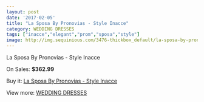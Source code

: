 ```yaml
---
layout: post
date: '2017-02-05'
title: "La Sposa By Pronovias - Style Inacce"
category: WEDDING DRESSES
tags: ["inacce","elegant","prom","sposa","style"]
image: http://img.sequinious.com/3476-thickbox_default/la-sposa-by-pronovias-style-inacce.jpg
---
```

La Sposa By Pronovias - Style Inacce

On Sales: **$362.99**
<a href="https://www.sequinious.com/wedding-dresses/1438-la-sposa-by-pronovias-style-inacce.html"><amp-img layout="responsive" width="600" height="600" src="//img.sequinious.com/3476-thickbox_default/la-sposa-by-pronovias-style-inacce.jpg" alt="La Sposa By Pronovias - Style Inacce 0" /></a>
<a href="https://www.sequinious.com/wedding-dresses/1438-la-sposa-by-pronovias-style-inacce.html"><amp-img layout="responsive" width="600" height="600" src="//img.sequinious.com/3477-thickbox_default/la-sposa-by-pronovias-style-inacce.jpg" alt="La Sposa By Pronovias - Style Inacce 1" /></a>
<a href="https://www.sequinious.com/wedding-dresses/1438-la-sposa-by-pronovias-style-inacce.html"><amp-img layout="responsive" width="600" height="600" src="//img.sequinious.com/3478-thickbox_default/la-sposa-by-pronovias-style-inacce.jpg" alt="La Sposa By Pronovias - Style Inacce 2" /></a>

Buy it: [La Sposa By Pronovias - Style Inacce](https://www.sequinious.com/wedding-dresses/1438-la-sposa-by-pronovias-style-inacce.html "La Sposa By Pronovias - Style Inacce")

View more: [WEDDING DRESSES](https://www.sequinious.com/2-wedding-dresses "WEDDING DRESSES")